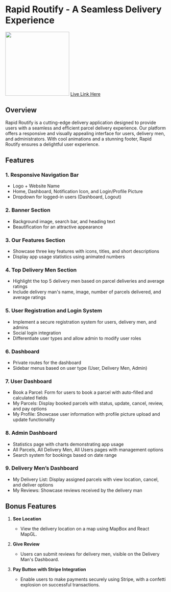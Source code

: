 # Rapid Routify - A Seamless Delivery Experience

[<img src="https://i.postimg.cc/yYdhRGrH/favicon-1.png" width="200">](https://rapid-routify.web.app)
[Live Link Here](https://rapid-routify.web.app)

## Overview

Rapid Routify is a cutting-edge delivery application designed to provide users with a seamless and efficient parcel delivery experience. Our platform offers a responsive and visually appealing interface for users, delivery men, and administrators. With cool animations and a stunning footer, Rapid Routify ensures a delightful user experience.

## Features

### 1. Responsive Navigation Bar

- Logo + Website Name
- Home, Dashboard, Notification Icon, and Login/Profile Picture
- Dropdown for logged-in users (Dashboard, Logout)

### 2. Banner Section

- Background image, search bar, and heading text
- Beautification for an attractive appearance

### 3. Our Features Section

- Showcase three key features with icons, titles, and short descriptions
- Display app usage statistics using animated numbers

### 4. Top Delivery Men Section

- Highlight the top 5 delivery men based on parcel deliveries and average ratings
- Include delivery man's name, image, number of parcels delivered, and average ratings

### 5. User Registration and Login System

- Implement a secure registration system for users, delivery men, and admins
- Social login integration
- Differentiate user types and allow admin to modify user roles

### 6. Dashboard

- Private routes for the dashboard
- Sidebar menus based on user type (User, Delivery Men, Admin)

### 7. User Dashboard

- Book a Parcel: Form for users to book a parcel with auto-filled and calculated fields
- My Parcels: Display booked parcels with status, update, cancel, review, and pay options
- My Profile: Showcase user information with profile picture upload and update functionality

### 8. Admin Dashboard

- Statistics page with charts demonstrating app usage
- All Parcels, All Delivery Men, All Users pages with management options
- Search system for bookings based on date range

### 9. Delivery Men’s Dashboard

- My Delivery List: Display assigned parcels with view location, cancel, and deliver options
- My Reviews: Showcase reviews received by the delivery man

## Bonus Features

1. **See Location**

   - View the delivery location on a map using MapBox and React MapGL.

2. **Give Review**

   - Users can submit reviews for delivery men, visible on the Delivery Man's Dashboard.

3. **Pay Button with Stripe Integration**

   - Enable users to make payments securely using Stripe, with a confetti explosion on successful transactions.


